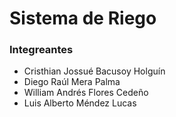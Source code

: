# Sistema de Riego

### Integreantes

- Cristhian Jossué Bacusoy Holguín
- Diego Raúl Mera Palma
- William Andrés Flores Cedeño
- Luis Alberto Méndez Lucas